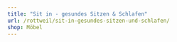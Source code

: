 ```yaml
---
title: "Sit in - gesundes Sitzen & Schlafen"
url: /rottweil/sit-in-gesundes-sitzen-und-schlafen/
shop: Möbel
---
```

